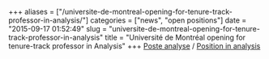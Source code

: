 +++
aliases = ["/universite-de-montreal-opening-for-tenure-track-professor-in-analysis/"]
categories = ["news", "open positions"]
date = "2015-09-17 01:52:49"
slug = "universite-de-montreal-opening-for-tenure-track-professor-in-analysis"
title = "Université de Montréal opening for tenure-track professor in  Analysis"
+++
[Poste
analyse](https://www.dinamici.org/wp-content/uploads/2015/09/Poste-analyse-DMS.pdf)
/ [Position in
analysis](https://www.dinamici.org/wp-content/uploads/2015/09/Position-in-analysis-DMS.pdf)

 

